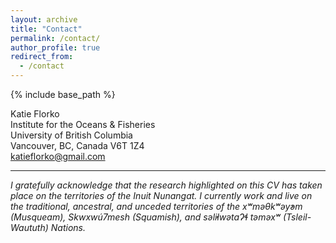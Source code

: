 ```yaml
---
layout: archive
title: "Contact"
permalink: /contact/
author_profile: true
redirect_from:
  - /contact
---
```


{% include base_path %}

Katie Florko  
Institute for the Oceans & Fisheries  
University of British Columbia  
Vancouver, BC, Canada V6T 1Z4   
katieflorko@gmail.com


---
*I gratefully acknowledge that the research highlighted on this CV has taken place on the territories of the Inuit Nunangat. I currently work and live on the traditional, ancestral, and unceded territories of the xʷməθkʷəy̓əm (Musqueam), Skwxwú7mesh (Squamish), and səl̓ilwətaɁɬ təməxʷ (Tsleil-Waututh) Nations.*
